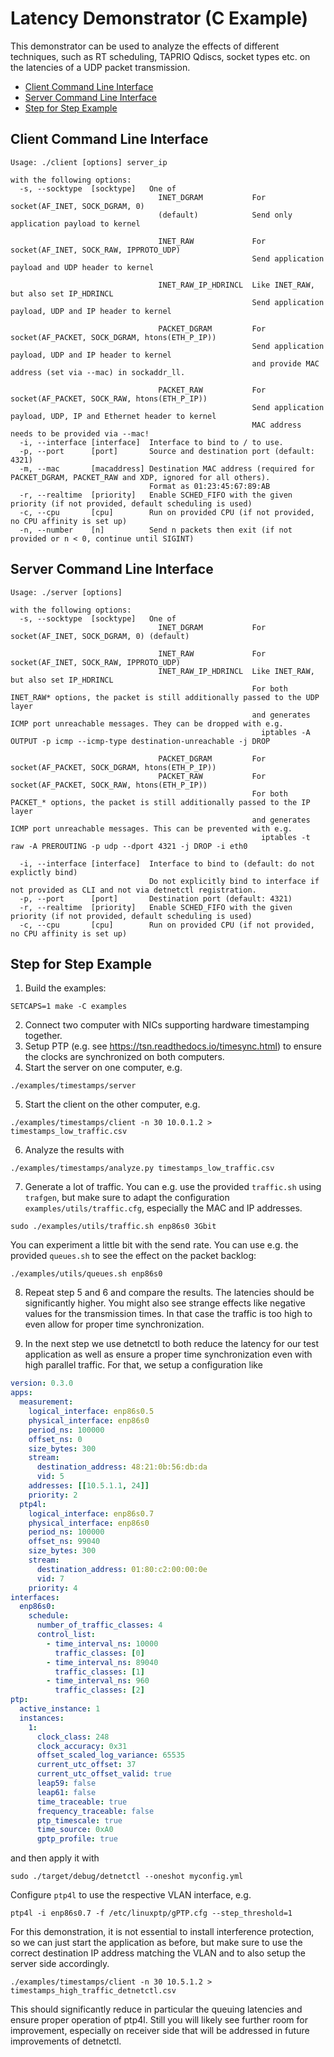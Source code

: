 <!--
SPDX-FileCopyrightText: 2023 Linutronix GmbH

SPDX-License-Identifier: 0BSD
-->

# Latency Demonstrator (C Example)

This demonstrator can be used to analyze the effects of different techniques, such as RT scheduling, TAPRIO Qdiscs, socket types etc. on the latencies of a UDP packet transmission.

- [Client Command Line Interface](#client-command-line-interface)
- [Server Command Line Interface](#server-command-line-interface)
- [Step for Step Example](#step-for-step-example)

## Client Command Line Interface

```console
Usage: ./client [options] server_ip

with the following options:
  -s, --socktype  [socktype]   One of
                                 INET_DGRAM           For socket(AF_INET, SOCK_DGRAM, 0)
                                 (default)            Send only application payload to kernel

                                 INET_RAW             For socket(AF_INET, SOCK_RAW, IPPROTO_UDP)
                                                      Send application payload and UDP header to kernel

                                 INET_RAW_IP_HDRINCL  Like INET_RAW, but also set IP_HDRINCL
                                                      Send application payload, UDP and IP header to kernel

                                 PACKET_DGRAM         For socket(AF_PACKET, SOCK_DGRAM, htons(ETH_P_IP))
                                                      Send application payload, UDP and IP header to kernel
                                                      and provide MAC address (set via --mac) in sockaddr_ll.

                                 PACKET_RAW           For socket(AF_PACKET, SOCK_RAW, htons(ETH_P_IP))
                                                      Send application payload, UDP, IP and Ethernet header to kernel
                                                      MAC address needs to be provided via --mac!
  -i, --interface [interface]  Interface to bind to / to use.
  -p, --port      [port]       Source and destination port (default: 4321)
  -m, --mac       [macaddress] Destination MAC address (required for PACKET_DGRAM, PACKET_RAW and XDP, ignored for all others).
                               Format as 01:23:45:67:89:AB
  -r, --realtime  [priority]   Enable SCHED_FIFO with the given priority (if not provided, default scheduling is used)
  -c, --cpu       [cpu]        Run on provided CPU (if not provided, no CPU affinity is set up)
  -n, --number    [n]          Send n packets then exit (if not provided or n < 0, continue until SIGINT)
```

## Server Command Line Interface

```console
Usage: ./server [options]

with the following options:
  -s, --socktype  [socktype]   One of
                                 INET_DGRAM           For socket(AF_INET, SOCK_DGRAM, 0) (default)

                                 INET_RAW             For socket(AF_INET, SOCK_RAW, IPPROTO_UDP)
                                 INET_RAW_IP_HDRINCL  Like INET_RAW, but also set IP_HDRINCL
                                                      For both INET_RAW* options, the packet is still additionally passed to the UDP layer
                                                      and generates ICMP port unreachable messages. They can be dropped with e.g.
                                                        iptables -A OUTPUT -p icmp --icmp-type destination-unreachable -j DROP

                                 PACKET_DGRAM         For socket(AF_PACKET, SOCK_DGRAM, htons(ETH_P_IP))
                                 PACKET_RAW           For socket(AF_PACKET, SOCK_RAW, htons(ETH_P_IP))
                                                      For both PACKET_* options, the packet is still additionally passed to the IP layer
                                                      and generates ICMP port unreachable messages. This can be prevented with e.g.
                                                        iptables -t raw -A PREROUTING -p udp --dport 4321 -j DROP -i eth0

  -i, --interface [interface]  Interface to bind to (default: do not explictly bind)
                               Do not explicitly bind to interface if not provided as CLI and not via detnetctl registration.
  -p, --port      [port]       Destination port (default: 4321)
  -r, --realtime  [priority]   Enable SCHED_FIFO with the given priority (if not provided, default scheduling is used)
  -c, --cpu       [cpu]        Run on provided CPU (if not provided, no CPU affinity is set up)
```

## Step for Step Example

1. Build the examples:

```console
SETCAPS=1 make -C examples
```

2. Connect two computer with NICs supporting hardware timestamping together.
3. Setup PTP (e.g. see <https://tsn.readthedocs.io/timesync.html>) to ensure the clocks are synchronized on both computers.
4. Start the server on one computer, e.g.

```console
./examples/timestamps/server
```

5. Start the client on the other computer, e.g.

```console
./examples/timestamps/client -n 30 10.0.1.2 > timestamps_low_traffic.csv
```

6. Analyze the results with

```console
./examples/timestamps/analyze.py timestamps_low_traffic.csv
```

7. Generate a lot of traffic. You can e.g. use the provided `traffic.sh` using `trafgen`, but make sure to adapt the configuration `examples/utils/traffic.cfg`, especially the MAC and IP addresses.

```console
sudo ./examples/utils/traffic.sh enp86s0 3Gbit
```

   You can experiment a little bit with the send rate. You can use e.g. the provided `queues.sh` to see the effect on the packet backlog:

```console
./examples/utils/queues.sh enp86s0
```

8. Repeat step 5 and 6 and compare the results. The latencies should be significantly higher. You might also see strange effects like negative values for the transmission times. In that case the traffic is too high to even allow for proper time synchronization.

9. In the next step we use detnetctl to both reduce the latency for our test application as well as ensure a proper time synchronization even with high parallel traffic. For that, we setup a configuration like

```yaml
version: 0.3.0
apps:
  measurement:
    logical_interface: enp86s0.5
    physical_interface: enp86s0
    period_ns: 100000
    offset_ns: 0
    size_bytes: 300
    stream:
      destination_address: 48:21:0b:56:db:da
      vid: 5
    addresses: [[10.5.1.1, 24]]
    priority: 2
  ptp4l:
    logical_interface: enp86s0.7
    physical_interface: enp86s0
    period_ns: 100000
    offset_ns: 99040
    size_bytes: 300
    stream:
      destination_address: 01:80:c2:00:00:0e
      vid: 7
    priority: 4
interfaces:
  enp86s0:
    schedule:
      number_of_traffic_classes: 4
      control_list:
        - time_interval_ns: 10000
          traffic_classes: [0]
        - time_interval_ns: 89040
          traffic_classes: [1]
        - time_interval_ns: 960
          traffic_classes: [2]
ptp:
  active_instance: 1
  instances:
    1:
      clock_class: 248
      clock_accuracy: 0x31
      offset_scaled_log_variance: 65535
      current_utc_offset: 37
      current_utc_offset_valid: true
      leap59: false
      leap61: false
      time_traceable: true
      frequency_traceable: false
      ptp_timescale: true
      time_source: 0xA0
      gptp_profile: true
```

and then apply it with

```console
sudo ./target/debug/detnetctl --oneshot myconfig.yml 
```

Configure `ptp4l` to use the respective VLAN interface, e.g.

```console
ptp4l -i enp86s0.7 -f /etc/linuxptp/gPTP.cfg --step_threshold=1
```

For this demonstration, it is not essential to install interference protection, so we can just start the application as before, but make sure to use the correct destination IP address matching the VLAN and to also setup the server side accordingly.

```console
./examples/timestamps/client -n 30 10.5.1.2 > timestamps_high_traffic_detnetctl.csv
```

This should significantly reduce in particular the queuing latencies and ensure proper operation of ptp4l. Still you will likely see further room for improvement, especially on receiver side that will be addressed in future improvements of detnetctl.

